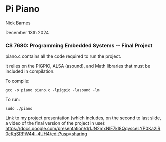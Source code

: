 # Pi Piano

Nick Barnes

December 13th 2024

### CS 7680: Programming Embedded Systems -- Final Project

piano.c contains all the code required to run the project.

it relies on the PIGPIO, ALSA (asound), and Math libraries that must be included in compilation.

To compile:

```
gcc -o piano piano.c -lpigpio -lasound -lm
```

To run:

```
sudo ./piano
```

Link to my project presentation (which includes, on the second to last slide, a video of the final version of the project in use): https://docs.google.com/presentation/d/1JN2mxNlF7kI8QqysceLYP0Ka2IR0cKqSRPW44i-4UH4/edit?usp=sharing
